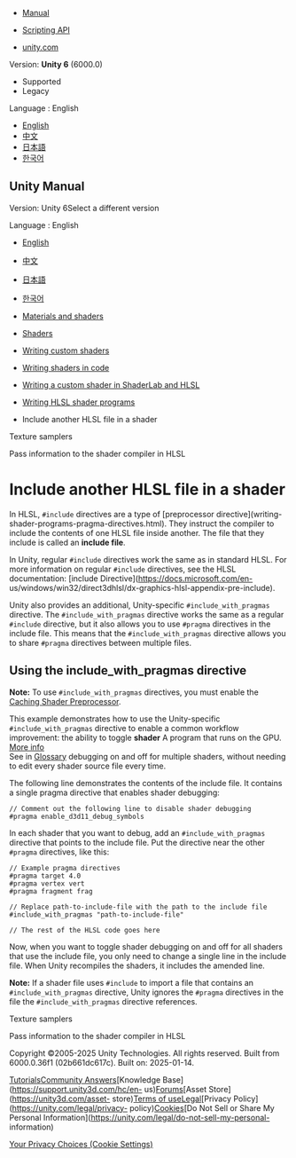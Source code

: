 [](https://docs.unity3d.com)

  * [Manual](../Manual/index.html)
  * [Scripting API](../ScriptReference/index.html)

  * [unity.com](https://unity.com/)

Version: **Unity 6** (6000.0)

  * Supported
  * Legacy

Language : English

  * [English](/Manual/shader-include-directives.html)
  * [中文](/cn/current/Manual/shader-include-directives.html)
  * [日本語](/ja/current/Manual/shader-include-directives.html)
  * [한국어](/kr/current/Manual/shader-include-directives.html)

[](https://docs.unity3d.com)

## Unity Manual

Version: Unity 6Select a different version

Language : English

  * [English](/Manual/shader-include-directives.html)
  * [中文](/cn/current/Manual/shader-include-directives.html)
  * [日本語](/ja/current/Manual/shader-include-directives.html)
  * [한국어](/kr/current/Manual/shader-include-directives.html)

  * [Materials and shaders](materials-and-shaders.html)
  * [Shaders](Shaders.html)
  * [Writing custom shaders](writing-custom-shaders.html)
  * [Writing shaders in code](shader-writing.html)
  * [Writing a custom shader in ShaderLab and HLSL](SL-landing.html)
  * [Writing HLSL shader programs](writing-shader-writing-shader-programs-hlsl.html)
  * Include another HLSL file in a shader

[](SL-SamplerStates.html)

Texture samplers

[](writing-shader-programs-pragma-directives.html)

Pass information to the shader compiler in HLSL

# Include another HLSL file in a shader

In HLSL, `#include` directives are a type of [preprocessor directive](writing-
shader-programs-pragma-directives.html). They instruct the compiler to include
the contents of one HLSL file inside another. The file that they include is
called an **include file**.

In Unity, regular `#include` directives work the same as in standard HLSL. For
more information on regular `#include` directives, see the HLSL documentation:
[include Directive](https://docs.microsoft.com/en-
us/windows/win32/direct3dhlsl/dx-graphics-hlsl-appendix-pre-include).

Unity also provides an additional, Unity-specific `#include_with_pragmas`
directive. The `#include_with_pragmas` directive works the same as a regular
`#include` directive, but it also allows you to use `#pragma` directives in
the include file. This means that the `#include_with_pragmas` directive allows
you to share `#pragma` directives between multiple files.

## Using the include_with_pragmas directive

**Note:** To use `#include_with_pragmas` directives, you must enable the
[Caching Shader Preprocessor](shader-compilation.html#preprocessor).

This example demonstrates how to use the Unity-specific
`#include_with_pragmas` directive to enable a common workflow improvement: the
ability to toggle **shader** A program that runs on the GPU. [More
info](Shaders.html)  
See in [Glossary](Glossary.html#Shader) debugging on and off for multiple
shaders, without needing to edit every shader source file every time.

The following line demonstrates the contents of the include file. It contains
a single pragma directive that enables shader debugging:

    
    
    // Comment out the following line to disable shader debugging
    #pragma enable_d3d11_debug_symbols
    

In each shader that you want to debug, add an `#include_with_pragmas`
directive that points to the include file. Put the directive near the other
`#pragma` directives, like this:

    
    
    // Example pragma directives
    #pragma target 4.0
    #pragma vertex vert
    #pragma fragment frag
    
    // Replace path-to-include-file with the path to the include file 
    #include_with_pragmas "path-to-include-file"
    
    // The rest of the HLSL code goes here
    

Now, when you want to toggle shader debugging on and off for all shaders that
use the include file, you only need to change a single line in the include
file. When Unity recompiles the shaders, it includes the amended line.

**Note:** If a shader file uses `#include` to import a file that contains an
`#include_with_pragmas` directive, Unity ignores the `#pragma` directives in
the file the `#include_with_pragmas` directive references.

[](SL-SamplerStates.html)

Texture samplers

[](writing-shader-programs-pragma-directives.html)

Pass information to the shader compiler in HLSL

Copyright ©2005-2025 Unity Technologies. All rights reserved. Built from
6000.0.36f1 (02b661dc617c). Built on: 2025-01-14.

[Tutorials](https://learn.unity.com/)[Community
Answers](https://answers.unity3d.com)[Knowledge
Base](https://support.unity3d.com/hc/en-
us)[Forums](https://forum.unity3d.com)[Asset Store](https://unity3d.com/asset-
store)[Terms of
use](https://docs.unity3d.com/Manual/TermsOfUse.html)[Legal](https://unity.com/legal)[Privacy
Policy](https://unity.com/legal/privacy-
policy)[Cookies](https://unity.com/legal/cookie-policy)[Do Not Sell or Share
My Personal Information](https://unity.com/legal/do-not-sell-my-personal-
information)

[Your Privacy Choices (Cookie Settings)](javascript:void\(0\);)

